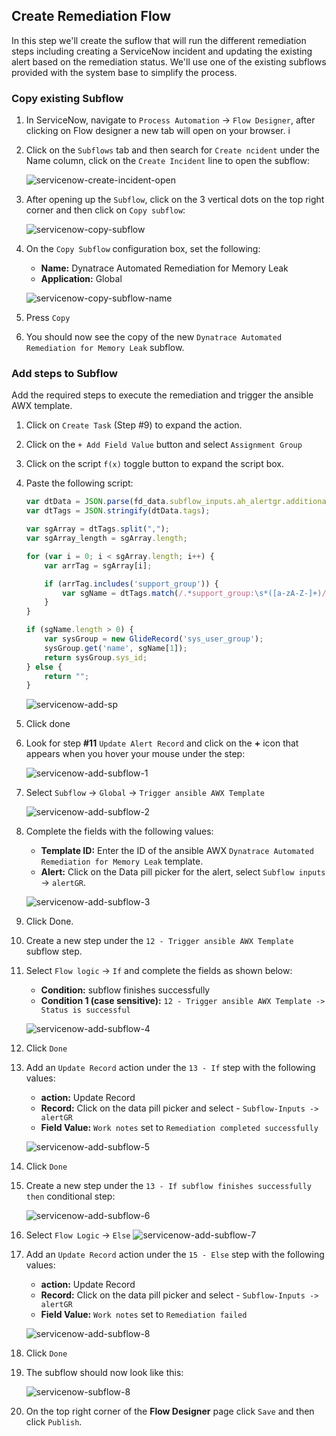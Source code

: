 ## Create Remediation Flow

In this step we'll create the suflow that will run the different remediation steps including creating a ServiceNow incident and updating the existing alert based on the remediation status. We'll use one of the existing subflows provided with the system base to simplify the process.

### Copy existing Subflow

1. In ServiceNow, navigate to `Process Automation` -> `Flow Designer`, after clicking on Flow designer a new tab will open on your browser.
i
1. Click on the `Subflows` tab and then search for `Create ncident` under the Name column, click on the `Create Incident` line to open the subflow:

    ![servicenow-create-incident-open](../../../assets/images/servicenow-create-incident-open.png)

1. After opening up the `Subflow`, click on the 3 vertical dots on the top right corner and then click on `Copy subflow`:

    ![servicenow-copy-subflow](../../../assets/images/servicenow-copy-subflow.png)

1. On the `Copy Subflow` configuration box, set the following:

    - **Name:** Dynatrace Automated Remediation for Memory Leak
    - **Application:** Global

    ![servicenow-copy-subflow-name](../../../assets/images/servicenow-copy-subflow-name.png)

1. Press `Copy`

1. You should now see the copy of the new `Dynatrace Automated Remediation for Memory Leak` subflow.

### Add steps to Subflow

Add the required steps to execute the remediation and trigger the ansible AWX template.

1. Click on `Create Task` (Step #9) to expand the action.

1. Click on the `+ Add Field Value` button and select `Assignment Group`

1. Click on the script `f(x)` toggle button to expand the script box.

1. Paste the following script:

    ```javascript
    var dtData = JSON.parse(fd_data.subflow_inputs.ah_alertgr.additional_info);
    var dtTags = JSON.stringify(dtData.tags);

    var sgArray = dtTags.split(",");
    var sgArray_length = sgArray.length;

    for (var i = 0; i < sgArray.length; i++) {
        var arrTag = sgArray[i];

        if (arrTag.includes('support_group')) {
            var sgName = dtTags.match(/.*support_group:\s*([a-zA-Z-]+)/i);
        }
    }

    if (sgName.length > 0) {
        var sysGroup = new GlideRecord('sys_user_group');
        sysGroup.get('name', sgName[1]);
        return sysGroup.sys_id;
    } else {
        return "";
    }
    ```

    ![servicenow-add-sp](../../../assets/images/servicenow-add-sp.png)

1. Click done


1. Look for step **#11** `Update Alert Record` and click on the **+** icon that appears when you hover your mouse under the step:

    ![servicenow-add-subflow-1](../../../assets/images/servicenow-add-subflow-1.png)

1. Select `Subflow` -> `Global` -> `Trigger ansible AWX Template`

    ![servicenow-add-subflow-2](../../../assets/images/servicenow-add-subflow-2.png)

1. Complete the fields with the following values:
    - **Template ID:** Enter the ID of the ansible AWX `Dynatrace Automated Remediation for Memory Leak` template.
    - **Alert:** Click on the Data pill picker for the alert, select `Subflow inputs` -> `alertGR`.

    ![servicenow-add-subflow-3](../../../assets/images/servicenow-add-subflow-3.png)

1. Click Done.

1. Create a new step under the `12 - Trigger ansible AWX Template` subflow step.

1. Select `Flow logic` -> `If` and complete the fields as shown below:

    - **Condition:** subflow finishes successfully
    - **Condition 1 (case sensitive):** `12 - Trigger ansible AWX Template -> Status is successful`

    ![servicenow-add-subflow-4](../../../assets/images/servicenow-add-subflow-4.png)

1. Click `Done`

1. Add an `Update Record` action under the `13 - If` step with the following values:
    - **action:** Update Record
    - **Record:** Click on the data pill picker and select - `Subflow-Inputs -> alertGR`
    - **Field Value:** `Work notes` set to `Remediation completed successfully`

    ![servicenow-add-subflow-5](../../../assets/images/servicenow-add-subflow-5.png)

1. Click `Done`

1. Create a new step under the `13 - If subflow finishes successfully then` conditional step:

    ![servicenow-add-subflow-6](../../../assets/images/servicenow-add-subflow-6.png)

1. Select `Flow Logic` -> `Else`
    ![servicenow-add-subflow-7](../../../assets/images/servicenow-add-subflow-7.png)

1. Add an `Update Record` action under the `15 - Else` step with the following values:
    - **action:** Update Record
    - **Record:** Click on the data pill picker and select - `Subflow-Inputs -> alertGR`
    - **Field Value:** `Work notes` set to `Remediation failed`

    ![servicenow-add-subflow-8](../../../assets/images/servicenow-add-subflow-8.png)

1. Click `Done`

1. The subflow should now look like this:

    ![servicenow-subflow-8](../../../assets/images/servicenow-subflow.png)

1. On the top right corner of the **Flow Designer** page click `Save` and then click `Publish`.
